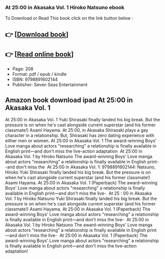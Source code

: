 ### At 25:00 in Akasaka Vol. 1 Hiroko Natsuno ebook

To Download or Read This book click on the link button below :

## 👉  [**[Download book](http://filesbooks.info/download.php?group=book&from=github.com&id=717277&lnk=1062 "Download book")**]

## 👉  [**[Read online book](http://filesbooks.info/download.php?group=book&from=github.com&id=717277&lnk=1062 "Read online book")**]


* Page: 208
* Format: pdf / epub / kindle
* ISBN: 9798891602144
* Publisher: Seven Seas Entertainment



## Amazon book download ipad At 25:00 in Akasaka Vol. 1



 At 25:00 in Akasaka Vol. 1 Yuki Shirasaki finally landed his big break. But the pressure is on when he&#039;s cast alongside current superstar (and his former classmate!) Asami Hayama.
 At 25:00, in Akasaka Shirasaki plays a gay character in a relationship. But, Shirasaki has zero dating experience with either men or women.
 At 25:00 in Akasaka Vol. 1 The award-winning Boys&#039; Love manga about actors &quot;researching&quot; a relationship is finally available in English print—and don&#039;t miss the live-action adaptation 
 At 25:00 in Akasaka Vol. 1 by Hiroko Natsuno The award-winning Boys&#039; Love manga about actors &quot;researching&quot; a relationship is finally available in English print--and don&#039;t miss the 
 At 25:00 in Akasaka Vol. 1: 9798891602144: Natsuno, Hiroko Yuki Shirasaki finally landed his big break. But the pressure is on when he&#039;s cast alongside current superstar (and his former classmate!) Asami Hayama.
 At 25:00 in Akasaka Vol. 1 (Paperback) The award-winning Boys&#039; Love manga about actors &quot;researching&quot; a relationship is finally available in English print—and don&#039;t miss the live- 
 At 25 : 00 in Akasaka Vol. 1 by Hiroko Natsuno Yuki Shirasaki finally landed his big break. But the pressure is on when he&#039;s cast alongside current superstar (and his former classmate!) Asami Hayama.
 At 25:00 in Akasaka Vol. 1 (Paperback) The award-winning Boys&#039; Love manga about actors &quot;researching&quot; a relationship is finally available in English print—and don&#039;t miss the live- 
 At 25:00 in Akasaka Vol. 1 by Hiroko Natsuno The award-winning Boys&#039; Love manga about actors “researching” a relationship is finally available in English print—and don&#039;t miss the live- 
 At 25:00 in Akasaka Vol. 1 (Paperback) The award-winning Boys&#039; Love manga about actors &quot;researching&quot; a relationship is finally available in English print—and don&#039;t miss the live-action adaptation!





